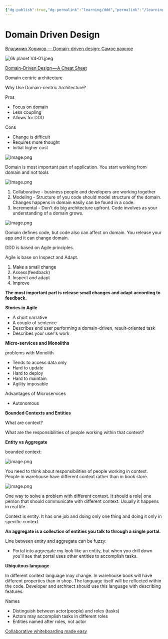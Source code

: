 ```yaml
---
{"dg-publish":true,"dg-permalink":"learning/ddd","permalink":"/learning/ddd/"}
---
```


# Domain Driven Design

[Владимир Хориков — Domain-driven design: Cамое важное](https://www.youtube.com/watch?v=JOy_SNK3qj4)

![6k  planet V4-01.jpeg](https://res.craft.do/user/full/73194c2a-8262-dbc2-9d25-65597808e888/doc/007B074C-2A4A-4CD6-86DB-17BFB78635FC/2B054947-0720-44F9-9003-F023045DA19B_2/RIDIVF8g6ka8yYx5J4N6qf0OJmyTTXSh14jDV4qf4JYz/6k%20%20planet%20V4-01.jpeg)

[Domain-Driven Design — A Cheat Sheet](https://medium.com/yanchware/domain-driven-design-a-cheat-sheet-722a4e4f9c7f)

Domain centric architecture

Why Use Domain-centric Architecture?

Pros

- Focus on domain
- Less coupling
- Allows for DDD

Cons

- Change is difficult
- Requires more thought
- Initial higher cost

![Image.png](https://res.craft.do/user/full/73194c2a-8262-dbc2-9d25-65597808e888/doc/007B074C-2A4A-4CD6-86DB-17BFB78635FC/EB505290-6607-446B-A6F3-ED10DB53C2B3_2/vNGQRPnTmBsPBDHS6CoYCl6orqxYjDr9sUzzZdppv0Yz/Image.png)

Domain is most important part of application. You start working from domain and not tools

![Image.png](https://res.craft.do/user/full/73194c2a-8262-dbc2-9d25-65597808e888/doc/007B074C-2A4A-4CD6-86DB-17BFB78635FC/293547D8-A89A-442B-A57A-A3D8D819C35D_2/AGsBWwbibBBEFW9ncri7gTYSifXjTIhsGwZH2dTHGJ8z/Image.png)

1. Collaborative - business people and developers are working together
2. Modeling - Structure of you code should model structure of the domain. Changes happens in domain easily can be found in a code.
3. Incremental - Don't do big architecture upfront. Code involves as your understanding of a domain grows.

![image.png](https://res.craft.do/user/full/73194c2a-8262-dbc2-9d25-65597808e888/doc/007B074C-2A4A-4CD6-86DB-17BFB78635FC/1DB35D79-0366-45EF-BAFF-D1C9C2E32CCD_2/A0oQ5KM0rWHNTVkd5fbuDAjuhkIvyBZypOqBoxSiSvoz/image.png)

Domain defines code, but code also can affect on domain. You release your app and it can change domain.

DDD is based on Agile principles.

Agile is base on Inspect and Adapt.

1. Make a small change
2. Assess(feedback)
3. Inspect and adapt
4. Improve

**The most important part is release small changes and adapt according to feedback.**

**Stories in Agile**

- A short narrative
- A couple of sentence
- Describes end user performing a domain-driven, result-oriented task
- Describes your user's work

**Micro-services and Monoliths**

problems with Monolith

- Tends to access data only
- Hard to update
- Hard to deploy
- Hard to maintain
- Agility imposable

Advantages of Microservices

- Autonomous

**Bounded Contexts and Entities**

What are context?

What are the responsibilities of people working within that context?

**Entity vs Aggregate**

bounded context:

![image.png](https://res.craft.do/user/full/73194c2a-8262-dbc2-9d25-65597808e888/doc/007B074C-2A4A-4CD6-86DB-17BFB78635FC/18C6C778-4321-472A-9578-699941ECB985_2/djx4OEGLkxFpz0Bc1nEsXOOwcudyMSp8xsDuO114lnsz/image.png)

You need to think about responsibilities of people working in context. People in warehouse have different context rather than in book store.

![image.png](https://res.craft.do/user/full/73194c2a-8262-dbc2-9d25-65597808e888/doc/007B074C-2A4A-4CD6-86DB-17BFB78635FC/5EB07021-DB1C-4BBD-9921-41A5E5DBBDAE_2/SJxG7Cz4Mamy61J3jtdMxtiOJFkfvymQj84C4Sxnj14z/image.png)

One way to solve a problem with different context. It should a role| one person that should communicate with different context. Usually it happens in real life.

Context is entity. It has one job and doing only one thing and doing it only in specific context.

**An aggregate is a collection of entities you talk to through a single portal.**

Line between entity and aggregate can be fuzzy:

- Portal into aggregate my look like an entity, but when you drill down you'll see that portal uses other entities to accomplish tasks.

**Ubiquitous language**

In different context language may change. In warehouse book will have different properties than in shop. The language itself will be reflected within the code. Developer and architect should use this language with describing features.

Names

- Distinguish between actor(people) and roles (tasks)
- Actors may accomplish tasks in different roles
- Entities named after roles, not actor

[Collaborative whiteboarding made easy](https://excalidraw.com/)

